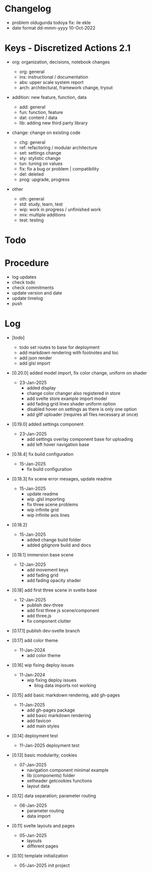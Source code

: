 # Changelog
- problem oldugunda todoya fix: ile ekle
- date format dd-mmm-yyyy 10-Oct-2022

# Keys - Discretized Actions 2.1
- org: organization, decisions, notebook changes
    - org: general
    - ins: instructional / documentation
    - abs: upper scale system report
    - arch: architectural, framework change, tryout

- addition: new feature, function, data
    - add: general
    - fun: function, feature
    - dat: content / data
    - lib: adding new third party library

- change: change on existing code
    - chg: general
    - ref: refactoring / modular architecture
    - set: settings change
    - sty: stylistic change
    - tun: tuning on values
    - fix: fix a bug or problem | compatibility
    - del: deleted
    - prog: upgrade, progress

- other
    - oth: general
    - std: study, learn, test
    - wip: work in progress / unfinished work
    - mix: multiple additions
    - test: testing

# Todo

# Procedure
- log updates
- check todo
- check commitments
- update version and date
- update timelog
- push

# Log 
- [todo]
    - todo set routes to base for deployment
    - add markdown rendering with footnotes and toc
    - add json render
    - add glsl import

- [0.20.0] added model import, fix color change, uniform on shader
    - 23-Jan-2025
        - added display
        - change color changer also registered in store
        - add svelte store example import model
        - add fading grid lines shader uniform option
        - disabled hover on settings as there is only one option
        - add gltf uploader (requires all files necessary at once)

- [0.19.0] added settings component
    - 23-Jan-2025
        - add settings overlay component base for uploading
        - add left hover navigation base

- [0.18.4] fix build configuration
    - 15-Jan-2025
        - fix build configuration

- [0.18.3] fix scene error mesages, update readme
    - 15-Jan-2025
        - update readme
        - wip .glsl importing
        - fix three scene problems
        - wip infinite grid
        - wip infinite axis lines

- [0.18.2]
    - 15-Jan-2025 
        - added change build folder
        - added gitignore build and docs

- [0.18.1] immersion base scene
    - 12-Jan-2025
        - add movement keys
        - add fading grid
        - add fading opacity shader

- [0.18] add first three scene in svelte base
    - 12-Jan-2025 
        - publish dev-three
        - add first three js scene/component
        - add three.js
        - fix component clutter

- [0.17.1] publish dev-svelte branch

- [0.17] add color theme
    - 11-Jan-2024
        - add color theme

- [0.16] wip fixing deploy issues
    - 11-Jan-2024
        - wip fixing deploy issues
            - blog data imports not working

- [0.15] add basic markdown rendering, add gh-pages
    - 11-Jan-2025
        - add gh-pages package
        - add basic markdown rendering
        - add favicon
        - add main styles

- [0.14] deployment test
    - 11-Jan-2025 deployment test

- [0.13] basic modularity, cookies
    - 07-Jan-2025
        - navigation component minimal example
        - lib (components) folder
        - setheader getcookies functions
        - layout data 

- [0.12] data separation; parameter routing
    - 06-Jan-2025
        - parameter routing
        - data import

- [0.11] svelte layouts and pages
    - 05-Jan-2025 
        - layouts
        - different pages

- [0.10] template initialization
    - 05-Jan-2025 init project
